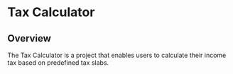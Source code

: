 # Tax Calculator
## Overview
The Tax Calculator is a project that enables users to calculate their income tax based on predefined tax slabs. 
